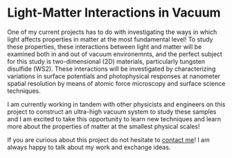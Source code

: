 # Light-Matter Interactions in Vacuum

One of my current projects has to do with investigating the ways in which light affects properties in matter at the most fundamental level! To study these properties, these interactions between light and matter will be examined both in and out of vacuum environemnts, and the perfect subject for this study is two-dimensional (2D) materials, particularly tungsten disulfide (WS2). These interactions will be investigated by characterizing variations in surface potentials and photophysical responses at nanometer spatial resolution by means of atomic force microscopy and surface science techniques.

I am currently working in tandem with other physicists and engineers on this project to construct an ultra-high vacuum system to study these samples and I am excited to take this opportunity to learn new techniques and learn more about the properties of matter at the smallest physical scales!

If you are curious about this project do not hesitate to [contact me](../../../contact)! I am always happy to talk about my work and exchange ideas.